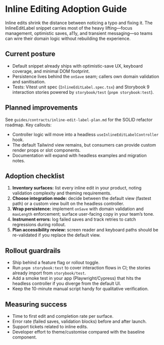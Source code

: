 # Inline Editing Adoption Guide

Inline edits shrink the distance between noticing a typo and fixing it. The InlineEditLabel snippet carries most of the heavy lifting—focus management, optimistic saves, a11y, and transient messaging—so teams can wire their domain logic without rebuilding the experience.

## Current posture

- Default snippet already ships with optimistic-save UX, keyboard coverage, and minimal DOM footprint.
- Persistence lives behind the `onSave` seam; callers own domain validation and sanitisation.
- Tests: Vitest unit spec (`InlineEditLabel.spec.tsx`) and Storybook 9 interaction stories powered by `storybook/test` (`pnpm storybook:test`).

## Planned improvements

See `guides/contracts/inline-edit-label-plan.md` for the SOLID refactor roadmap. Key callouts:

- Controller logic will move into a headless `useInlineEditLabelController` hook.
- The default Tailwind view remains, but consumers can provide custom render props or slot components.
- Documentation will expand with headless examples and migration notes.

## Adoption checklist

1. **Inventory surfaces:** list every inline edit in your product, noting validation complexity and theming requirements.
2. **Choose integration mode:** decide between the default view (fastest path) or a custom view built on the headless controller.
3. **Wrap persistence:** implement `onSave` with domain validation and `maxLength` enforcement; surface user-facing copy in your team’s tone.
4. **Instrument errors:** log failed saves and track retries to catch regressions during rollout.
5. **Plan accessibility review:** screen reader and keyboard paths should be re-validated if you replace the default view.

## Rollout guardrails

- Ship behind a feature flag or rollout toggle.
- Run `pnpm storybook:test` to cover interaction flows in CI; the stories already import from `storybook/test`.
- Add a smoke test in your app (Playwright/Cypress) that hits the headless controller if you diverge from the default UI.
- Keep the 10-minute manual script handy for qualitative verification.

## Measuring success

- Time to first edit and completion rate per surface.
- Error rate (failed saves, validation blocks) before and after launch.
- Support tickets related to inline edits.
- Developer effort to theme/customise compared with the baseline component.
